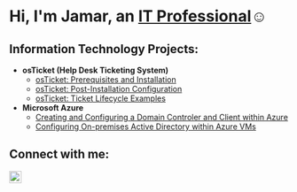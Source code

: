 <h1>Hi, I'm Jamar, an <a href="https://linkedin.com/in/jamar-gooch-itp">IT Professional</a>☺</h1>

<h2> Information Technology Projects:</h2>

- <b>osTicket (Help Desk Ticketing System)</b>
  - [osTicket: Prerequisites and Installation](https://github.com/jamargoochIT/osticket-prereqs)
  - [osTicket: Post-Installation Configuration](https://github.com/jamargoochIT/post-install-config)
  - [osTicket: Ticket Lifecycle Examples](https://github.com/jamargoochIT/ticket-lifecycle)
- <b>Microsoft Azure</b>
  - [Creating and Configuring a Domain Controler and Client within Azure](https://github.com/jamargoochIT/azure-setup)
  - [Configuring On-premises Active Directory within Azure VMs](https://github.com/jamargoochIT/configure-ad)


<h2>Connect with me:</h2>


[<img align="left" alt="Jamar | LinkedIn" width="22px" src="https://cdn.jsdelivr.net/npm/simple-icons@v3/icons/linkedin.svg" />][linkedin]


[linkedin]: https://linkedin.com/in/jamar-gooch-itp
